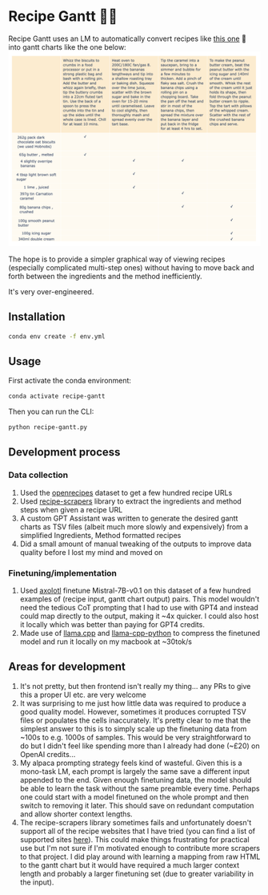 # Recipe Gantt 🧑‍🍳

Recipe Gantt uses an LM to automatically convert recipes like [this one](https://www.bbcgoodfood.com/recipes/next-level-banoffee-pie) 🍌 into gantt charts like the one below:
![Next level banoffee pie](assets/next-level-banoffee-pie-gantt.png "Next level banoffee pie")

The hope is to provide a simpler graphical way of viewing recipes (especially complicated multi-step ones) without having to move back and forth between the ingredients and the method inefficiently.

It's very over-engineered.

## Installation

```bash
conda env create -f env.yml 
```

## Usage

First activate the conda environment:

```bash
conda activate recipe-gantt
```

Then you can run the CLI:

```bash
python recipe-gantt.py
```

## Development process

### Data collection

1. Used the [openrecipes](https://github.com/fictivekin/openrecipes) dataset to get a few hundred recipe URLs
1. Used [recipe-scrapers](https://github.com/hhursev/recipe-scrapers) library to extract the ingredients and method steps when given a recipe URL
1. A custom GPT Assistant was written to generate the desired gantt charts as TSV files (albeit much more slowly and expensively) from a simplified Ingredients, Method formatted recipes
1. Did a small amount of manual tweaking of the outputs to improve data quality before I lost my mind and moved on

### Finetuning/implementation

1. Used [axolotl](https://github.com/OpenAccess-AI-Collective/axolotl) finetune Mistral-7B-v0.1 on this dataset of a few hundred examples of (recipe input, gantt chart output) pairs. This model wouldn't need the tedious CoT prompting that I had to use with GPT4 and instead could map directly to the output, making it ~4x quicker. I could also host it locally which was better than paying for GPT4 credits.
1. Made use of [llama.cpp](https://github.com/ggerganov/llama.cpp) and [llama-cpp-python](https://github.com/abetlen/llama-cpp-python) to compress the finetuned model and run it locally on my macbook at ~30tok/s

## Areas for development

1. It's not pretty, but then frontend isn't really my thing... any PRs to give this a proper UI etc. are very welcome
1. It was surprising to me just how little data was required to produce a good quality model. However, sometimes it produces corrupted TSV files or populates the cells inaccurately. It's pretty clear to me that the simplest answer to this is to simply scale up the finetuning data from \~100s to e.g. 1000s of samples. This would be very straightforward to do but I didn't feel like spending more than I already had done (\~£20) on OpenAI credits...
1. My alpaca prompting strategy feels kind of wasteful. Given this is a mono-task LM, each prompt is largely the same save a different input appended to the end. Given enough finetuning data, the model should be able to learn the task without the same preamble every time. Perhaps one could start with a model finetuned on the whole prompt and then switch to removing it later. This should save on redundant computation and allow shorter context lengths.
1. The recipe-scrapers library sometimes fails and unfortunately doesn't support all of the recipe websites that I have tried (you can find a list of supported sites [here](https://github.com/hhursev/recipe-scrapers?tab=readme-ov-file#scrapers-available-for)). This could make things frustrating for practical use but I'm not sure if I'm motivated enough to contribute more scrapers to that project. I did play around with learning a mapping from raw HTML to the gantt chart but it would have required a much larger context length and probably a larger finetuning set (due to greater variability in the input).

